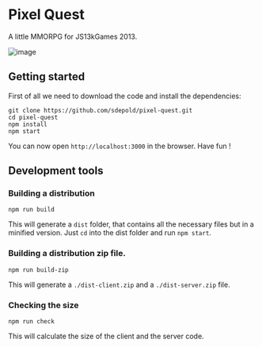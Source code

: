 # Pixel Quest

A little MMORPG for JS13kGames 2013.

![image](http://io.depold.com/image/1m2H2l2x3z3x/pixel-quest.png)

## Getting started

First of all we need to download the code and install the dependencies:

```
git clone https://github.com/sdepold/pixel-quest.git
cd pixel-quest
npm install
npm start
```

You can now open `http://localhost:3000` in the browser. Have fun !

## Development tools

### Building a distribution

```
npm run build
```
This will generate a `dist` folder, that contains all the necessary files but in a minified version. Just `cd` into the dist folder and run `npm start`.

### Building a distribution zip file.

```
npm run build-zip
```

This will generate a `./dist-client.zip` and a `./dist-server.zip` file.

### Checking the size

```
npm run check
```

This will calculate the size of the client and the server code.
